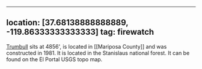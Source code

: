 
---
location: [37.68138888888889, -119.86333333333333]
tag: firewatch
---

[Trumbull](http://www.peakbagging.com/CALookoutPhotos/TrumbullPk.html) sits at 4856', is located in [[Mariposa County]] and was constructed in 1981. It is located in the Stanislaus national forest. It can be found on the El Portal USGS topo map.
